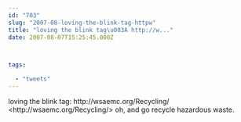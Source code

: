```yaml
---
id: "703"
slug: "2007-08-loving-the-blink-tag-httpw"
title: "loving the blink tag\u003A http://w..."
date: 2007-08-07T15:25:45.000Z



tags:

  - "tweets"
---
```

<div class="sqs-html-content">
  <p>loving the blink tag: http://wsaemc.org/Recycling/ &lt;http://wsaemc.org/Recycling/&gt;  oh, and go recycle hazardous waste.</p>
</div>
